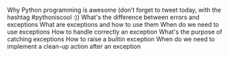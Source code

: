 Why Python programming is awesome (don’t forget to tweet today, with the hashtag #pythoniscool :))
What's the difference between errors and exceptions
What are exceptions and how to use them
When do we need to use exceptions
How to handle correctly an exception
What's the purpose of catching exceptions
How to raise a builtin exception
When do we need to implement a clean-up action after an exception
